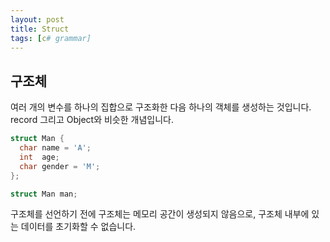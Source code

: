 ```yaml
---
layout: post
title: Struct
tags: [c# grammar]
---
```

## 구조체

여러 개의 변수를 하나의 집합으로 구조화한 다음 하나의 객체를 생성하는 것입니다.
record 그리고 Object와 비슷한 개념입니다.

~~~c#
struct Man {
  char name = 'A';
  int  age;
  char gender = 'M';
};

struct Man man;
~~~

구조체를 선언하기 전에 구조체는 메모리 공간이 생성되지 않음으로,
구조체 내부에 있는 데이터를 초기화할 수 없습니다.